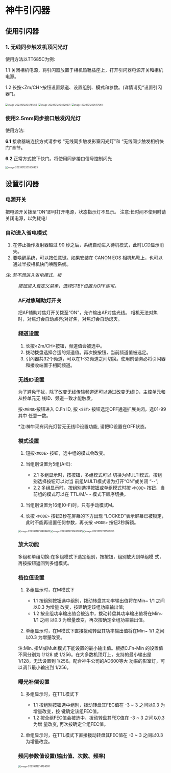 # 神牛引闪器


## 使用引闪器

### 1. 无线同步触发机顶闪光灯
使用方法以TT685C为例:

1.1 关闭相机电源，将引闪器放置于相机热靴插座上，打开引闪器电源开关和相机电源。 

1.2 长按<Zm/CH>按钮设置频道、设置组别、模式和参数。(详情请见“设置引闪器”)。

<img src="readme.assets/image-20231012204741359.png" alt="image-20231012204741359" style="zoom: 50%;" />

<img src="readme.assets/image-20231012204920271.png" alt="image-20231012204920271" style="zoom:50%;" />

<img src="readme.assets/image-20231012205117061.png" alt="image-20231012205117061" style="zoom:50%;" />

### 使用2.5mm同步接口触发闪光灯

使用方法:

**6.1** 接收器端连接方式请参考 “无线同步触发影室闪光灯”和 “无线同步触发相机快门”章节。

**6.2** 正常方式按下快门。将使用同步接口信号控制闪光

<img src="readme.assets/image-20231012205336923.png" alt="image-20231012205336923" style="zoom:50%;" />

## 设置引闪器

### 电源开关

把电源开关拨至“ON”即可打开电源，状态指示灯不显示。 注意:长时间不使用时请关闭电源，以免耗电!

### 自动进入省电模式

1. 在停止操作发射器超过 90 秒之后，系统自动进入待机模式，此时LCD显示消失。 
2. 要唤醒系统，可以按任意键。如果安装在 CANON EOS 相机热靴上，也可以通过半按相机快门唤醒系统。 

*注: 若不想进入省电模式，按<MENU>按钮进入自定义菜单，选择STBY设置为OFF即可。*

### AF对焦辅助灯开关

把AF辅助对焦灯开关拨至“ON”，允许输出AF对焦光线。 相机无法对焦时，对焦灯会自动点亮;对好焦，对焦灯会自动熄灭。

### 频道设置

1. 长按<Zm/CH>按钮，频道值会被选中。
2. 拨动拨盘选择合适的频道值。再次按<SET>按钮，当前频道值被选定。
3. 引闪器共32个频道，可以在1-32频道之间切换。使用前请务必将引闪器和接收端置于相同频道。

### 无线ID设置

为了避免干扰，除了改变无线传输频道还可以通过改变无线ID，主控单元和从控单元无 线ID、频道一致才能触发。

 按`<MENU>`按钮进入 C.Fn ID, 按 `<SET>` 按钮选定OFF通道扩展关闭，选01-99其中 任意一数。

*注:神牛现有闪光灯暂无无线ID设置功能, 请把ID设置在OFF状态。

### 模式设置

1. 短按`<MODE>` 按钮，选中组的模式会改变。
2.  当组别设置为5组(A-E):
    - 2.1 多组显示时，按<MODE>按钮，多组模式可以 切换为MULTI模式，按组别选择按钮可以对当 前组MULTI模式设为打开“ON”或关闭 “--”;
    -  2.2 多组显示时，按组别选择按钮或单组模式时按 `<MODE>` 按钮，当前组的模式可以在 TTL/M/- - 模式下顺序切换。

3. 当组别设置为16组(0-F)时，只有手动模式M。 
4. 长按 `<MODE>` 按钮2秒在屏幕的下方出现 “LOCKED”表示屏幕已被锁定，此时不能再设置任何参数，再长按 `<MODE>` 按钮2秒解锁。

<img src="readme.assets/image-20231012210409402.png" alt="image-20231012210409402" style="zoom:50%;" /><img src="readme.assets/image-20231012210430095.png" alt="image-20231012210430095" style="zoom:50%;" /><img src="readme.assets/image-20231012210503706.png" alt="image-20231012210503706" style="zoom:50%;" />

### 放大功能
多组和单组切换:在多组模式下选定组别，按<TCM>按钮，组别放大到单组模 式，再按<TCM>按钮返回到多组模式。


### 档位值设置
1. 多组显示时，在M模式下
    - 1.1 按组别按钮选中组别，拨动转盘其功率输出值将在Min~ 1/1 之间以0.3 为增量 改变，按<SET>建确定该组功率输出值;
    - 1.2 按<ALL>全组功率输出值会被选中，拨动转盘其功率输出值将在Min~ 1/1 之间 以0.3 为增量改变，再次按<ALL>确定全组功率输出值。

2. 单组显示时，在M模式下直接拨动转盘其功率输出值将在Min~ 1/1 之间以0.3 为增量改变。

注:Min. 指M或Multi模式下能设置的最小输出值。根据C.Fn-Min 的设置值不同分别为 1/128 或 1/256。在大多数机顶灯上，支持的最小输出是 1/128，无法设置到 1/256。配合神牛公司的AD600等大 功率的影室灯，可以调节最小输出到 1/256。

### 曝光补偿设置
1. 多组显示时，在TTL模式下
    - 1.1 按组别按钮选中组别，拨动转盘其FEC值在 -3 ~ 3 之间以0.3 为增量改变，按 <SET>键确定该组FEC值。
    - 1.2 按<ALL>全组FEC值会被选中，拨动转盘其FEC值在 -3 ~ 3 之间以0.3 为增 量改变, 再次按<ALL>确定全组FEC值。

2. 单组显示时，在TTL模式下直接拨动转盘其FEC值在 -3 ~ 3 之间以0.3 为增量改变。

### 频闪参数值设置(输出值、次数、频率)

<img src="readme.assets/image-20231012214724091.png" alt="image-20231012214724091" style="zoom:50%;" />

